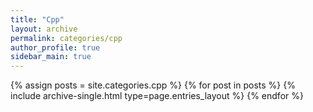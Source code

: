 ```yaml
---
title: "Cpp"
layout: archive
permalink: categories/cpp
author_profile: true
sidebar_main: true
---
```



{% assign posts = site.categories.cpp %}
{% for post in posts %} {% include archive-single.html type=page.entries_layout %} {% endfor %}

